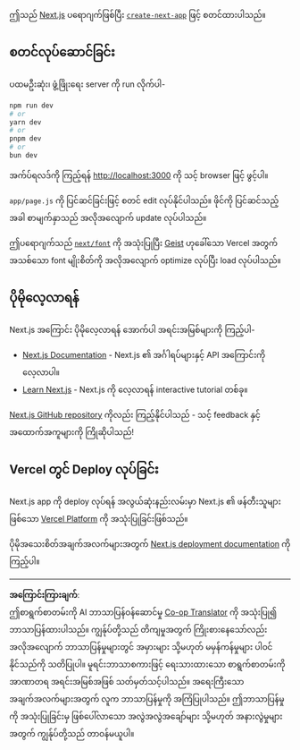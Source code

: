 <!--
CO_OP_TRANSLATOR_METADATA:
{
  "original_hash": "ff47271e53637b2ba6ba72ad2b70f6d7",
  "translation_date": "2025-10-03T11:59:28+00:00",
  "source_file": "memory-game/README.md",
  "language_code": "my"
}
-->
ဤသည် [Next.js](https://nextjs.org) ပရောဂျက်ဖြစ်ပြီး [`create-next-app`](https://github.com/vercel/next.js/tree/canary/packages/create-next-app) ဖြင့် စတင်ထားပါသည်။

## စတင်လုပ်ဆောင်ခြင်း

ပထမဦးဆုံး၊ ဖွံ့ဖြိုးရေး server ကို run လိုက်ပါ-

```bash
npm run dev
# or
yarn dev
# or
pnpm dev
# or
bun dev
```

အက်ပ်ရလဒ်ကို ကြည့်ရန် [http://localhost:3000](http://localhost:3000) ကို သင့် browser ဖြင့် ဖွင့်ပါ။

`app/page.js` ကို ပြင်ဆင်ခြင်းဖြင့် စတင် edit လုပ်နိုင်ပါသည်။ ဖိုင်ကို ပြင်ဆင်သည့်အခါ စာမျက်နှာသည် အလိုအလျောက် update လုပ်ပါသည်။

ဤပရောဂျက်သည် [`next/font`](https://nextjs.org/docs/app/building-your-application/optimizing/fonts) ကို အသုံးပြုပြီး [Geist](https://vercel.com/font) ဟုခေါ်သော Vercel အတွက် အသစ်သော font မျိုးစိတ်ကို အလိုအလျောက် optimize လုပ်ပြီး load လုပ်ပါသည်။

## ပိုမိုလေ့လာရန်

Next.js အကြောင်း ပိုမိုလေ့လာရန် အောက်ပါ အရင်းအမြစ်များကို ကြည့်ပါ-

- [Next.js Documentation](https://nextjs.org/docs) - Next.js ၏ အင်္ဂါရပ်များနှင့် API အကြောင်းကို လေ့လာပါ။
- [Learn Next.js](https://nextjs.org/learn) - Next.js ကို လေ့လာရန် interactive tutorial တစ်ခု။

[Next.js GitHub repository](https://github.com/vercel/next.js) ကိုလည်း ကြည့်နိုင်ပါသည် - သင့် feedback နှင့် အထောက်အကူများကို ကြိုဆိုပါသည်!

## Vercel တွင် Deploy လုပ်ခြင်း

Next.js app ကို deploy လုပ်ရန် အလွယ်ဆုံးနည်းလမ်းမှာ Next.js ၏ ဖန်တီးသူများဖြစ်သော [Vercel Platform](https://vercel.com/new?utm_medium=default-template&filter=next.js&utm_source=create-next-app&utm_campaign=create-next-app-readme) ကို အသုံးပြုခြင်းဖြစ်သည်။

ပိုမိုအသေးစိတ်အချက်အလက်များအတွက် [Next.js deployment documentation](https://nextjs.org/docs/app/building-your-application/deploying) ကို ကြည့်ပါ။

---

**အကြောင်းကြားချက်**:  
ဤစာရွက်စာတမ်းကို AI ဘာသာပြန်ဝန်ဆောင်မှု [Co-op Translator](https://github.com/Azure/co-op-translator) ကို အသုံးပြု၍ ဘာသာပြန်ထားပါသည်။ ကျွန်ုပ်တို့သည် တိကျမှုအတွက် ကြိုးစားနေသော်လည်း အလိုအလျောက် ဘာသာပြန်မှုများတွင် အမှားများ သို့မဟုတ် မမှန်ကန်မှုများ ပါဝင်နိုင်သည်ကို သတိပြုပါ။ မူရင်းဘာသာစကားဖြင့် ရေးသားထားသော စာရွက်စာတမ်းကို အာဏာတရ အရင်းအမြစ်အဖြစ် သတ်မှတ်သင့်ပါသည်။ အရေးကြီးသော အချက်အလက်များအတွက် လူက ဘာသာပြန်မှုကို အကြံပြုပါသည်။ ဤဘာသာပြန်မှုကို အသုံးပြုခြင်းမှ ဖြစ်ပေါ်လာသော အလွဲအလွဲအချော်များ သို့မဟုတ် အနားလွဲမှုများအတွက် ကျွန်ုပ်တို့သည် တာဝန်မယူပါ။